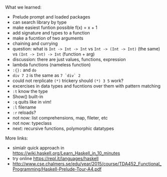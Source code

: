 What we learned:

- Prelude prompt and loaded packages
- can search library by type 
- make easiest funtion possible f(x) = x + 1
- add signature and types to a function 
- make a fucntion of two arguments 
- chaining and currying
- question: what is `Int -> Int -> Int` vs `Int -> (Int -> Int)` (the same)  vs `(Int -> Int) -> Int` (function + arg)
- discussion: there are just values, functions, expression 
- lambda functions (nameless function)
- `:{}:` and `do`
- `div 7 2` is the same as ``7 `div` 2``
- could not rerplicate `(*)` trickery should `(*) 3 5` work?
- excercises in data types and fucntions over them with pattern matching
- `:t` know the type
- Show() built-in
- `:q` quits like in vim!
- `:l` filename
- `:r` reloads?
- not now: list comprehensions, map, fileter, etc 
- not now: typeclass
- next: recursive functions, polymorphic datatypes

More links:

- simialr quick approach in https://wiki.haskell.org/Learn_Haskell_in_10_minutes
- try online https://repl.it/languages/haskell
- http://www.cse.chalmers.se/edu/year/2015/course/TDA452_Functional_Programming/Haskell-Prelude-Tour-A4.pdf
